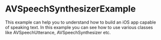 # AVSpeechSynthesizerExample
This example can help you to understand how to build an iOS app capable of speaking text. In this example you can see how to use various classes like AVSpeechUtterance, AVSpeechSynthesizer etc.
